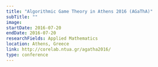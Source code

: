 ```yaml
---
title: "Algorithmic Game Theory in Athens 2016 (AGaThA)"
subTitle: ""
image:
startDate: 2016-07-20
endDate: 2016-07-20
researchFields: Applied Mathematics
location: Athens, Greece
link: http://corelab.ntua.gr/agatha2016/
type: conference
---
```

